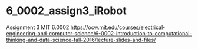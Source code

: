 # 6_0002_assign3_iRobot
Assignment 3 MIT 6.0002
https://ocw.mit.edu/courses/electrical-engineering-and-computer-science/6-0002-introduction-to-computational-thinking-and-data-science-fall-2016/lecture-slides-and-files/
